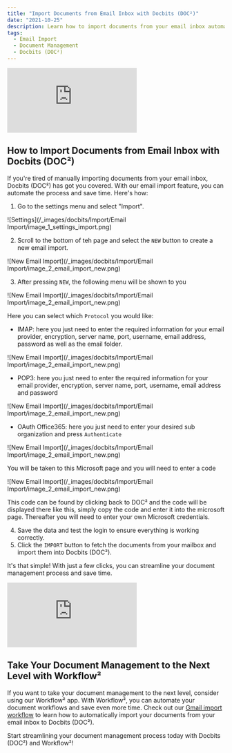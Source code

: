 ```yaml
---
title: "Import Documents from Email Inbox with Docbits (DOC²)"
date: "2021-10-25"
description: Learn how to import documents from your email inbox automatically with Docbits (DOC²). Follow these simple steps to streamline your document management process.
tags:
  - Email Import
  - Document Management
  - Docbits (DOC²)
---
```


<div class='video-container'>
  <iframe src='https://www.youtube.com/embed/VIDEO_ID_HERE' frameborder='0' allowfullscreen></iframe>
</div>

## How to Import Documents from Email Inbox with Docbits (DOC²)

If you're tired of manually importing documents from your email inbox, Docbits (DOC²) has got you covered. With our email import feature, you can automate the process and save time. Here's how:

1. Go to the settings menu and select "Import".

![Settings](/_images/docbits/Import/Email Import/image_1_settings_import.png)

2. Scroll to the bottom of teh page and select the `NEW` button to create a new email import.

![New Email Import](/_images/docbits/Import/Email Import/image_2_email_import_new.png)

3. After pressing `NEW`, the following menu will be shown to you

![New Email Import](/_images/docbits/Import/Email Import/image_2_email_import_new.png)

Here you can select which `Protocol` you would like:

- IMAP: here you just need to enter the required information for your email provider, encryption, server name, port, username, email address, password as well as the email folder.

![New Email Import](/_images/docbits/Import/Email Import/image_2_email_import_new.png)

- POP3: here you just need to enter the required information for your email provider, encryption, server name, port, username, email address and password

![New Email Import](/_images/docbits/Import/Email Import/image_2_email_import_new.png)

- OAuth Office365: here you just need to enter your desired sub organization and press `Authenticate`

![New Email Import](/_images/docbits/Import/Email Import/image_2_email_import_new.png)

You will be taken to this Microsoft page and you will need to enter a code

![New Email Import](/_images/docbits/Import/Email Import/image_2_email_import_new.png)

This code can be found by clicking back to DOC² and the code will be displayed there like this, simply copy the code and enter it into the microsoft page. Thereafter you will need to enter your own Microsoft credentials.

4. Save the data and test the login to ensure everything is working correctly.
5. Click the `IMPORT` button to fetch the documents from your mailbox and import them into Docbits (DOC²).

It's that simple! With just a few clicks, you can streamline your document management process and save time.

<div class='video-container'>
  <iframe src='https://www.youtube.com/embed/VIDEO_ID_HERE' frameborder='0' allowfullscreen></iframe>
</div>

## Take Your Document Management to the Next Level with Workflow²

If you want to take your document management to the next level, consider using our Workflow² app. With Workflow², you can automate your document workflows and save even more time. Check out our [Gmail import workflow](https://docs.polydocs.io/example/gmail-import/) to learn how to automatically import your documents from your email inbox to Docbits (DOC²).

Start streamlining your document management process today with Docbits (DOC²) and Workflow²!
